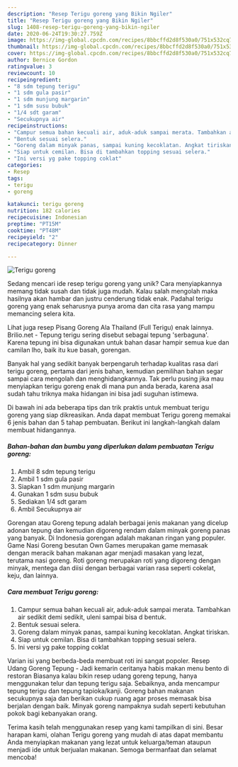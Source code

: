 ```yaml
---
description: "Resep Terigu goreng yang Bikin Ngiler"
title: "Resep Terigu goreng yang Bikin Ngiler"
slug: 1408-resep-terigu-goreng-yang-bikin-ngiler
date: 2020-06-24T19:30:27.759Z
image: https://img-global.cpcdn.com/recipes/8bbcffd2d8f530a0/751x532cq70/terigu-goreng-foto-resep-utama.jpg
thumbnail: https://img-global.cpcdn.com/recipes/8bbcffd2d8f530a0/751x532cq70/terigu-goreng-foto-resep-utama.jpg
cover: https://img-global.cpcdn.com/recipes/8bbcffd2d8f530a0/751x532cq70/terigu-goreng-foto-resep-utama.jpg
author: Bernice Gordon
ratingvalue: 3
reviewcount: 10
recipeingredient:
- "8 sdm tepung terigu"
- "1 sdm gula pasir"
- "1 sdm munjung margarin"
- "1 sdm susu bubuk"
- "1/4 sdt garam"
- "Secukupnya air"
recipeinstructions:
- "Campur semua bahan kecuali air, aduk-aduk sampai merata. Tambahkan air sedikit demi sedikit, uleni sampai bisa d bentuk."
- "Bentuk sesuai selera."
- "Goreng dalam minyak panas, sampai kuning kecoklatan. Angkat tiriskan."
- "Siap untuk cemilan. Bisa di tambahkan topping sesuai selera."
- "Ini versi yg pake topping coklat"
categories:
- Resep
tags:
- terigu
- goreng

katakunci: terigu goreng 
nutrition: 182 calories
recipecuisine: Indonesian
preptime: "PT15M"
cooktime: "PT48M"
recipeyield: "2"
recipecategory: Dinner

---
```



![Terigu goreng](https://img-global.cpcdn.com/recipes/8bbcffd2d8f530a0/751x532cq70/terigu-goreng-foto-resep-utama.jpg)

Sedang mencari ide resep terigu goreng yang unik? Cara menyiapkannya memang tidak susah dan tidak juga mudah. Kalau salah mengolah maka hasilnya akan hambar dan justru cenderung tidak enak. Padahal terigu goreng yang enak seharusnya punya aroma dan cita rasa yang mampu memancing selera kita.

Lihat juga resep Pisang Goreng Ala Thailand (Full Terigu) enak lainnya. Brilio.net - Tepung terigu sering disebut sebagai tepung &#39;serbaguna&#39;. Karena tepung ini bisa digunakan untuk bahan dasar hampir semua kue dan camilan lho, baik itu kue basah, gorengan.

Banyak hal yang sedikit banyak berpengaruh terhadap kualitas rasa dari terigu goreng, pertama dari jenis bahan, kemudian pemilihan bahan segar sampai cara mengolah dan menghidangkannya. Tak perlu pusing jika mau menyiapkan terigu goreng enak di mana pun anda berada, karena asal sudah tahu triknya maka hidangan ini bisa jadi suguhan istimewa.


Di bawah ini ada beberapa tips dan trik praktis untuk membuat terigu goreng yang siap dikreasikan. Anda dapat membuat Terigu goreng memakai 6 jenis bahan dan 5 tahap pembuatan. Berikut ini langkah-langkah dalam membuat hidangannya.

<!--inarticleads1-->

##### Bahan-bahan dan bumbu yang diperlukan dalam pembuatan Terigu goreng:

1. Ambil 8 sdm tepung terigu
1. Ambil 1 sdm gula pasir
1. Siapkan 1 sdm munjung margarin
1. Gunakan 1 sdm susu bubuk
1. Sediakan 1/4 sdt garam
1. Ambil Secukupnya air


Gorengan atau Goreng tepung adalah berbagai jenis makanan yang dicelup adonan tepung dan kemudian digoreng rendam dalam minyak goreng panas yang banyak. Di Indonesia gorengan adalah makanan ringan yang populer. Game Nasi Goreng besutan Own Games merupakan game memasak dengan meracik bahan makanan agar menjadi masakan yang lezat, terutama nasi goreng. Roti goreng merupakan roti yang digoreng dengan minyak, mentega dan diisi dengan berbagai varian rasa seperti cokelat, keju, dan lainnya. 

<!--inarticleads2-->

##### Cara membuat Terigu goreng:

1. Campur semua bahan kecuali air, aduk-aduk sampai merata. Tambahkan air sedikit demi sedikit, uleni sampai bisa d bentuk.
1. Bentuk sesuai selera.
1. Goreng dalam minyak panas, sampai kuning kecoklatan. Angkat tiriskan.
1. Siap untuk cemilan. Bisa di tambahkan topping sesuai selera.
1. Ini versi yg pake topping coklat


Varian isi yang berbeda-beda membuat roti ini sangat popoler. Resep Udang Goreng Tepung - Jadi kemarin ceritanya habis makan menu bento di restoran Biasanya kalau bikin resep udang goreng tepung, hanya menggunakan telur dan tepung terigu saja. Sebaiknya, anda mencampur tepung terigu dan tepung tapioka/kanji. Goreng bahan makanan secukupnya saja dan berikan cukup ruang agar proses memasak bisa berjalan dengan baik. Minyak goreng nampaknya sudah seperti kebutuhan pokok bagi kebanyakan orang. 

Terima kasih telah menggunakan resep yang kami tampilkan di sini. Besar harapan kami, olahan Terigu goreng yang mudah di atas dapat membantu Anda menyiapkan makanan yang lezat untuk keluarga/teman ataupun menjadi ide untuk berjualan makanan. Semoga bermanfaat dan selamat mencoba!

